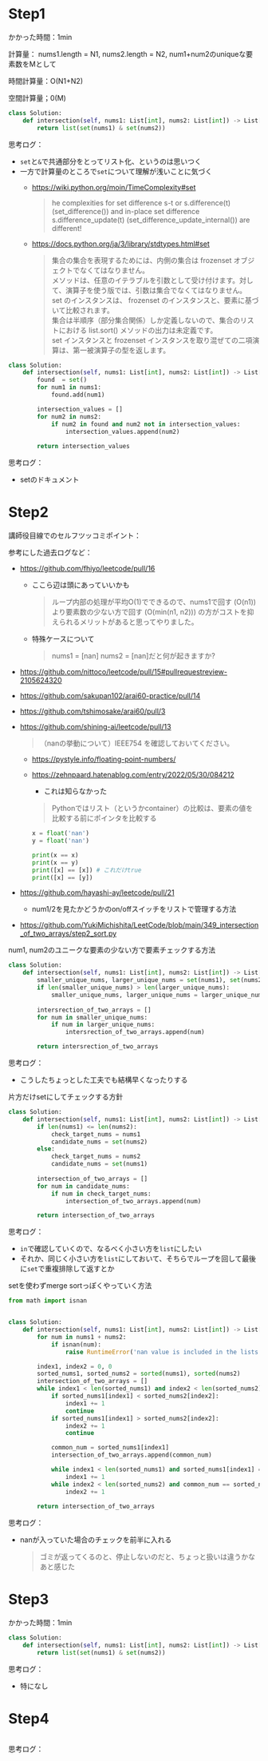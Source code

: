 # Step1

かかった時間：1min

計算量：
nums1.length = N1, nums2.length = N2, num1+num2のuniqueな要素数をMとして

時間計算量：O(N1+N2)

空間計算量；0(M)

```python
class Solution:
    def intersection(self, nums1: List[int], nums2: List[int]) -> List[int]:
        return list(set(nums1) & set(nums2))
```
思考ログ：
- ```set```と```&```で共通部分をとってリスト化、というのは思いつく
- 一方で計算量のところで```set```について理解が浅いことに気づく
  - https://wiki.python.org/moin/TimeComplexity#set

    > he complexities for set difference s-t or s.difference(t) (set_difference()) and in-place set difference s.difference_update(t) (set_difference_update_internal()) are different!  
  - https://docs.python.org/ja/3/library/stdtypes.html#set
    
    > 集合の集合を表現するためには、内側の集合は frozenset オブジェクトでなくてはなりません。<br>
    > メソッドは、任意のイテラブルを引数として受け付けます。対して、演算子を使う版では、引数は集合でなくてはなりません。<br>
    > set のインスタンスは、 frozenset のインスタンスと、要素に基づいて比較されます。<br>
    > 集合は半順序（部分集合関係）しか定義しないので、集合のリストにおける list.sort() メソッドの出力は未定義です。<br>
    > set インスタンスと frozenset インスタンスを取り混ぜての二項演算は、第一被演算子の型を返します。


```python
class Solution:
    def intersection(self, nums1: List[int], nums2: List[int]) -> List[int]:
        found  = set()
        for num1 in nums1:
            found.add(num1)

        intersection_values = []
        for num2 in nums2:
            if num2 in found and num2 not in intersection_values:
                intersection_values.append(num2)
        
        return intersection_values
```
思考ログ：
- setのドキュメント

# Step2

講師役目線でのセルフツッコミポイント：

参考にした過去ログなど：
- https://github.com/fhiyo/leetcode/pull/16
  - ここら辺は頭にあっていいかも
      
    > ループ内部の処理が平均O(1)でできるので、nums1で回す (O(n1)) より要素数の少ない方で回す (O(min(n1, n2))) の方がコストを抑えられるメリットがあると思ってやりました。
  - 特殊ケースについて

    > nums1 = [nan] nums2 = [nan]だと何が起きますか?
- https://github.com/nittoco/leetcode/pull/15#pullrequestreview-2105624320
- https://github.com/sakupan102/arai60-practice/pull/14
- https://github.com/tshimosake/arai60/pull/3
- https://github.com/shining-ai/leetcode/pull/13

  > （nanの挙動について）IEEE754 を確認しておいてください。
  - https://pystyle.info/floating-point-numbers/
  - https://zehnpaard.hatenablog.com/entry/2022/05/30/084212
    - これは知らなかった

    > Pythonではリスト（というかcontainer）の比較は、要素の値を比較する前にポインタを比較する

    ```python
    x = float('nan')
    y = float('nan')
    
    print(x == x)
    print(x == y)
    print([x] == [x]) # これだけtrue
    print([x] == [y])
    ```
- https://github.com/hayashi-ay/leetcode/pull/21
  - num1/2を見たかどうかのon/offスイッチをリストで管理する方法
- https://github.com/YukiMichishita/LeetCode/blob/main/349_intersection_of_two_arrays/step2_sort.py

num1, num2のユニークな要素の少ない方で要素チェックする方法
```python
class Solution:
    def intersection(self, nums1: List[int], nums2: List[int]) -> List[int]:
        smaller_unique_nums, larger_unique_nums = set(nums1), set(nums2)
        if len(smaller_unique_nums) > len(larger_unique_nums):
            smaller_unique_nums, larger_unique_nums = larger_unique_nums, smaller_unique_nums
        
        intersrection_of_two_arrays = []
        for num in smaller_unique_nums:
            if num in larger_unique_nums:
                intersrection_of_two_arrays.append(num)

        return intersrection_of_two_arrays
```
思考ログ：
- こうしたちょっとした工夫でも結構早くなったりする

片方だけsetにしてチェックする方針
```python
class Solution:
    def intersection(self, nums1: List[int], nums2: List[int]) -> List[int]:
        if len(nums1) <= len(nums2):
            check_target_nums = nums1
            candidate_nums = set(nums2)
        else:
            check_target_nums = nums2
            candidate_nums = set(nums1)
        
        intersection_of_two_arrays = []
        for num in candidate_nums:
            if num in check_target_nums:
                intersection_of_two_arrays.append(num)

        return intersection_of_two_arrays
```
思考ログ：
- ```in```で確認していくので、なるべく小さい方を```list```にしたい
- それか、同じく小さい方を```list```にしておいて、そちらでループを回して最後に```set```で重複排除して返すとか

setを使わずmerge sortっぽくやっていく方法
```python
from math import isnan


class Solution:
    def intersection(self, nums1: List[int], nums2: List[int]) -> List[int]:
        for num in nums1 + nums2:
            if isnan(num):
                raise RuntimeError('nan value is included in the lists')

        index1, index2 = 0, 0
        sorted_nums1, sorted_nums2 = sorted(nums1), sorted(nums2)
        intersection_of_two_arrays = []
        while index1 < len(sorted_nums1) and index2 < len(sorted_nums2):
            if sorted_nums1[index1] < sorted_nums2[index2]:
                index1 += 1
                continue
            if sorted_nums1[index1] > sorted_nums2[index2]:
                index2 += 1
                continue

            common_num = sorted_nums1[index1]
            intersection_of_two_arrays.append(common_num)

            while index1 < len(sorted_nums1) and sorted_nums1[index1] == common_num:
                index1 += 1
            while index2 < len(sorted_nums2) and common_num == sorted_nums2[index2]:
                index2 += 1
        
        return intersection_of_two_arrays
```
思考ログ：
- nanが入っていた場合のチェックを前半に入れる
  
  > ゴミが返ってくるのと、停止しないのだと、ちょっと扱いは違うかなあと感じた

# Step3

かかった時間：1min

```python
class Solution:
    def intersection(self, nums1: List[int], nums2: List[int]) -> List[int]:
        return list(set(nums1) & set(nums2))
```
思考ログ：
- 特になし

# Step4

```python
```
思考ログ：

